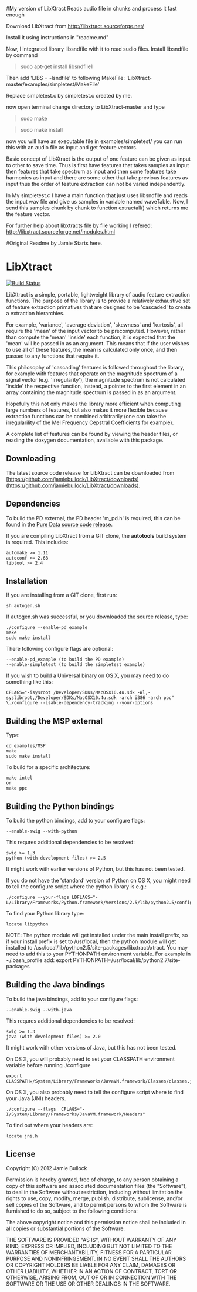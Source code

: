 #My version of LibXtract
Reads audio file in chunks and process it fast enough

Download LibXtract from
http://libxtract.sourceforge.net/

Install it using instructions in "readme.md"

Now, I integrated library libsndfile with it to read sudio files.
Install libsndfile by command
>sudo apt-get install libsndfile1

Then add
'LIBS = -lsndfile'
to following MakeFile:
'LibXtract-master/examples/simpletest/MakeFile'

Replace simpletest.c by simpletest.c created by me.

now open terminal change directory to LibXtract-master and type
>sudo make

>sudo make install

now you will have an executable file in examples/simpletest/
you can run this with an audio file as input and get feature vectors.

Basic concept of LibXtract is the output of one feature can be given as input to other to save time. Thus is first have features that takes samples as input then features that take spectrum as input and then some features take harmonics as input and there are some other that take previous features as input thus the order of feature extraction can not be varied independently.

In My simpletest.c I have a main function that just uses libsndfile and reads the input wav file and give us samples in variable named waveTable.
Now, I send this samples chunk by chunk to function extractall() which returns me the feature vector.

For further help about libxtracts file by file working I refered:
http://libxtract.sourceforge.net/modules.html

#Original Readme by Jamie Starts here.


# LibXtract

[![Build Status](https://travis-ci.org/jamiebullock/LibXtract.png?branch=master)](https://travis-ci.org/jamiebullock/LibXtract)

LibXtract is a simple, portable, lightweight library of audio feature extraction functions. The purpose of the library is to provide a relatively exhaustive set of feature extraction primatives that are designed to be 'cascaded' to create a extraction hierarchies.

For example, 'variance', 'average deviation', 'skewness' and 'kurtosis', all require the 'mean' of the input vector to be precomputed. However, rather than compute the 'mean' 'inside' each function, it is expected that the 'mean' will be passed in as an argument. This means that if the user wishes to use all of these features, the mean is calculated only once, and then passed to any functions that require it.

This philosophy of 'cascading' features is followed throughout the library, for example with features that operate on the magnitude spectrum of a signal vector (e.g. 'irregularity'), the magnitude spectrum is not calculated 'inside' the respective function, instead, a pointer to the first element in an array containing the magnitude spectrum is passed in as an argument.

Hopefully this not only makes the library more efficient when computing large numbers of features, but also makes it more flexible because extraction functions can be combined arbitrarily (one can take the irregularility of the Mel Frequency Cepstral Coefficients for example).

A complete list of features can be found by viewing the header files, or reading the doxygen documentation, available with this package.

## Downloading

The latest source code release for LibXtract can be downloaded from [https://github.com/jamiebullock/LibXtract/downloads](https://github.com/jamiebullock/LibXtract/downloads).

## Dependencies

To build the PD external, the PD header 'm_pd.h' is required, this can be found in the [Pure Data source code release](http://puredata.info/downloads/pure-data).

If you are compiling LibXtract from a GIT clone, the **autotools** build system is required. This includes:

    automake >= 1.11
    autoconf >= 2.68
    libtool >= 2.4

## Installation

If you are installing from a GIT clone, first run:

    sh autogen.sh

If autogen.sh was successful, or you downloaded the source release, type:

    ./configure --enable-pd_example
    make
    sudo make install

There following configure flags are optional:

    --enable-pd_example (to build the PD example)
    --enable-simpletest (to build the simpletest example)

If you wish to build a Universal binary on OS X, you may need to do something like this:

    CFLAGS="-isysroot /Developer/SDKs/MacOSX10.4u.sdk -Wl,-syslibroot,/Developer/SDKs/MacOSX10.4u.sdk -arch i386 -arch ppc" \./configure --isable-dependency-tracking --your-options

## Building the MSP external

Type:

    cd examples/MSP
    make
    sudo make install

To build for a specific architecture:

    make intel
    or
    make ppc

## Building the Python bindings

To build the python bindings, add to your configure flags:

    --enable-swig --with-python

This requres additional dependencies to be resolved:

    swig >= 1.3
    python (with development files) >= 2.5

It might work with earlier versions of Python, but this has not been tested.

If you do not have the 'standard' version of Python on OS X, you might need to tell the configure script where the python library is e.g.:

    ./configure --your-flags LDFLAGS="-L/Library/Frameworks/Python.framework/Versions/2.5/lib/python2.5/config/"

To find your Python library type:

    locate libpython

NOTE: The python module will get installed under the main install prefix, so if your install prefix is set to /usr/local, then the python module will get installed to /usr/local/lib/python2.5/site-packages/libxtract/xtract. You may need to add this to your PYTHONPATH environment variable. For example in ~/.bash_profile add:
    export PYTHONPATH=/usr/local/lib/python2.7/site-packages


## Building the Java bindings

To build the java bindings, add to your configure flags:

    --enable-swig --with-java

This requres additional dependencies to be resolved:

    swig >= 1.3
    java (with development files) >= 2.0

It might work with other versions of Java, but this has not been tested.

On OS X, you will probably need to set your CLASSPATH environment variable before running ./configure

    export CLASSPATH=/System/Library/Frameworks/JavaVM.framework/Classes/classes.jar

On OS X, you also probably need to tell the configure script where to find your Java (JNI) headers.

    ./configure --flags  CFLAGS="-I/System/Library/Frameworks/JavaVM.framework/Headers"

To find out where your headers are:

    locate jni.h

## License 

Copyright (C) 2012 Jamie Bullock

Permission is hereby granted, free of charge, to any person obtaining a copy
of this software and associated documentation files (the "Software"), to
deal in the Software without restriction, including without limitation the
rights to use, copy, modify, merge, publish, distribute, sublicense, and/or
sell copies of the Software, and to permit persons to whom the Software is
furnished to do so, subject to the following conditions:

The above copyright notice and this permission notice shall be included in
all copies or substantial portions of the Software.

THE SOFTWARE IS PROVIDED "AS IS", WITHOUT WARRANTY OF ANY KIND, EXPRESS OR
IMPLIED, INCLUDING BUT NOT LIMITED TO THE WARRANTIES OF MERCHANTABILITY,
FITNESS FOR A PARTICULAR PURPOSE AND NONINFRINGEMENT. IN NO EVENT SHALL THE
AUTHORS OR COPYRIGHT HOLDERS BE LIABLE FOR ANY CLAIM, DAMAGES OR OTHER
LIABILITY, WHETHER IN AN ACTION OF CONTRACT, TORT OR OTHERWISE, ARISING
FROM, OUT OF OR IN CONNECTION WITH THE SOFTWARE OR THE USE OR OTHER DEALINGS
IN THE SOFTWARE.


